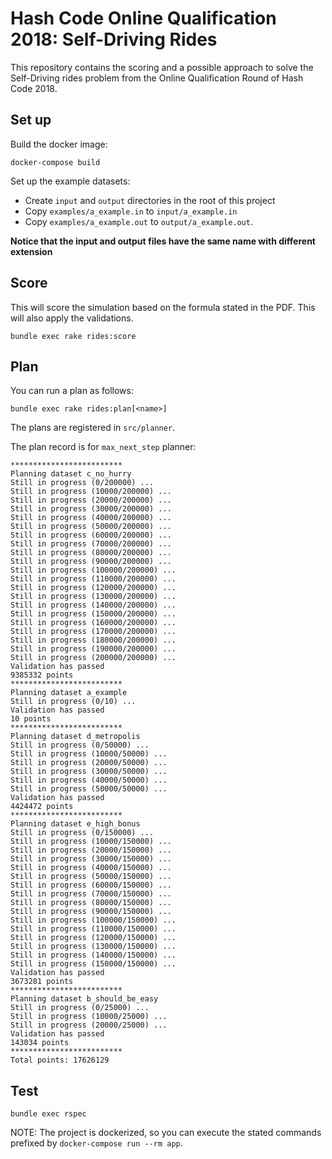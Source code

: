 # Hash Code Online Qualification 2018: Self-Driving Rides

This repository contains the scoring and a possible approach to solve
the Self-Driving rides problem from the Online Qualification Round of Hash
Code 2018.

## Set up

Build the docker image:

```
docker-compose build
```

Set up the example datasets:

- Create `input` and `output` directories in the root of this project
- Copy `examples/a_example.in` to `input/a_example.in`
- Copy `examples/a_example.out` to `output/a_example.out`.

**Notice that the input and output files have the same name with different
extension**


## Score

This will score the simulation based on the formula stated in the PDF. This will
also apply the validations.

```
bundle exec rake rides:score
```

## Plan

You can run a plan as follows:

```
bundle exec rake rides:plan[<name>]
```

The plans are registered in `src/planner`.

The plan record is for `max_next_step` planner:

```
*************************
Planning dataset c_no_hurry
Still in progress (0/200000) ...
Still in progress (10000/200000) ...
Still in progress (20000/200000) ...
Still in progress (30000/200000) ...
Still in progress (40000/200000) ...
Still in progress (50000/200000) ...
Still in progress (60000/200000) ...
Still in progress (70000/200000) ...
Still in progress (80000/200000) ...
Still in progress (90000/200000) ...
Still in progress (100000/200000) ...
Still in progress (110000/200000) ...
Still in progress (120000/200000) ...
Still in progress (130000/200000) ...
Still in progress (140000/200000) ...
Still in progress (150000/200000) ...
Still in progress (160000/200000) ...
Still in progress (170000/200000) ...
Still in progress (180000/200000) ...
Still in progress (190000/200000) ...
Still in progress (200000/200000) ...
Validation has passed
9385332 points
*************************
Planning dataset a_example
Still in progress (0/10) ...
Validation has passed
10 points
*************************
Planning dataset d_metropolis
Still in progress (0/50000) ...
Still in progress (10000/50000) ...
Still in progress (20000/50000) ...
Still in progress (30000/50000) ...
Still in progress (40000/50000) ...
Still in progress (50000/50000) ...
Validation has passed
4424472 points
*************************
Planning dataset e_high_bonus
Still in progress (0/150000) ...
Still in progress (10000/150000) ...
Still in progress (20000/150000) ...
Still in progress (30000/150000) ...
Still in progress (40000/150000) ...
Still in progress (50000/150000) ...
Still in progress (60000/150000) ...
Still in progress (70000/150000) ...
Still in progress (80000/150000) ...
Still in progress (90000/150000) ...
Still in progress (100000/150000) ...
Still in progress (110000/150000) ...
Still in progress (120000/150000) ...
Still in progress (130000/150000) ...
Still in progress (140000/150000) ...
Still in progress (150000/150000) ...
Validation has passed
3673281 points
*************************
Planning dataset b_should_be_easy
Still in progress (0/25000) ...
Still in progress (10000/25000) ...
Still in progress (20000/25000) ...
Validation has passed
143034 points
*************************
Total points: 17626129
```

## Test

```
bundle exec rspec
```

NOTE: The project is dockerized, so you can execute the stated commands prefixed
 by `docker-compose run --rm app`.
